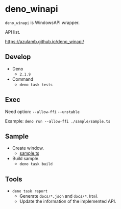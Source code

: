 # deno_winapi

`deno_winapi` is WindowsAPI wrapper.

API list.

https://azulamb.github.io/deno_winapi/

## Develop

- Deno
  - `2.1.9`
- Command
  - `deno task tests`

## Exec

Need option: `--allow-ffi` `--unstable`

Example: `deno run --allow-ffi ./sample/sample.ts`

## Sample

- Create window.
  - [sample.ts](./sample/sample.ts)
- Build sample.
  - `deno task build`

## Tools

- `deno task report`
  - Generate `docs/*.json` and `docs/*.html`
  - Update the information of the implemented API.
